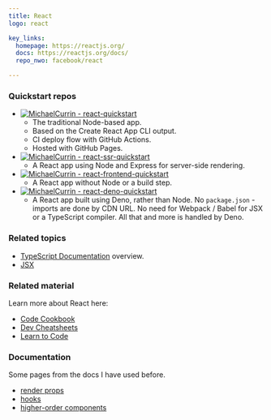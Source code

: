 ```yaml
---
title: React
logo: react

key_links: 
  homepage: https://reactjs.org/
  docs: https://reactjs.org/docs/
  repo_nwo: facebook/react

---
```


### Quickstart repos

- [![MichaelCurrin - react-quickstart](https://img.shields.io/static/v1?label=MichaelCurrin&message=react-quickstart&color=blue&logo=github)](https://github.com/MichaelCurrin/react-quickstart)
    - The traditional Node-based app.
    - Based on the Create React App CLI output.
    - CI deploy flow with GitHub Actions.
    - Hosted with GitHub Pages.
- [![MichaelCurrin - react-ssr-quickstart](https://img.shields.io/static/v1?label=MichaelCurrin&message=react-ssr-quickstart&color=blue&logo=github)](https://github.com/MichaelCurrin/react-ssr-quickstart)
    - A React app using Node and Express for server-side rendering.
- [![MichaelCurrin - react-frontend-quickstart](https://img.shields.io/static/v1?label=MichaelCurrin&message=react-frontend-quickstart&color=blue&logo=github)](https://github.com/MichaelCurrin/react-frontend-quickstart)
    - A React app without Node or a build step.
- [![MichaelCurrin - react-deno-quickstart](https://img.shields.io/static/v1?label=MichaelCurrin&message=react-deno-quickstart&color=blue&logo=github)](https://github.com/MichaelCurrin/react-deno-quickstart)
    - A React app built using Deno, rather than Node. No `package.json` - imports are done by CDN URL. No need for Webpack / Babel for JSX or a TypeScript compiler. All that and more is handled by Deno. 


### Related topics

- [TypeScript Documentation](https://www.typescriptlang.org/docs/handbook/) overview.
- [JSX](https://www.typescriptlang.org/docs/handbook/jsx.html)


### Related material

Learn more about React here:

- [Code Cookbook](https://michaelcurrin.github.io/code-cookbook/recipes/javascript/packages/react/)
- [Dev Cheatsheets](https://michaelcurrin.github.io/dev-cheatsheets/cheatsheets/javascript/packages/react/)
- [Learn to Code](https://github.com/MichaelCurrin/learn-to-code/blob/master/en/topics/scripting_languages/JavaScript/libraries/react.md)


### Documentation 

Some pages from the docs I have used before.

- [render props](https://reactjs.org/docs/render-props.html)
- [hooks](https://reactjs.org/docs/hooks-intro.html)
- [higher-order components](https://reactjs.org/docs/higher-order-components.html)
